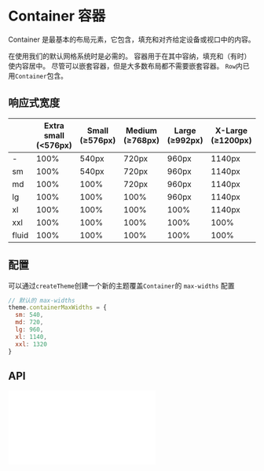 # Container 容器

Container 是最基本的布局元素，它包含，填充和对齐给定设备或视口中的内容。

在使用我们的默认网格系统时是必需的。 容器用于在其中容纳，填充和（有时）使内容居中。 尽管可以嵌套容器，但是大多数布局都不需要嵌套容器。 `Row`内已用`Container`包含。

## 响应式宽度

|  | Extra small (<576px) | Small (≥576px) | Medium (≥768px) | Large (≥992px) | X-Large (≥1200px) | XX-Large (≥1400px)
| --- | --- | --- | --- | --- | --- | ---
| \- 	| 100%	| 540px | 720px | 960px	| 1140px | 1320px
| sm	| 100%	| 540px | 720px	| 960px	| 1140px | 1320px
| md	| 100%	| 100%	| 720px | 960px	| 1140px | 1320px
| lg	| 100%	| 100%	| 100% | 960px | 1140px | 1320px
| xl	| 100%	| 100%	| 100% | 100%	| 1140px | 1320px
| xxl	| 100%	| 100%	| 100% | 100%	| 100%| 1320px
| fluid	| 100% | 100% |	100% | 100%	|100% |	100%


## 配置

可以通过`createTheme`创建一个新的主题覆盖`Container`的 `max-widths` 配置

```js | pure
// 默认的 max-widths
theme.containerMaxWidths = {
  sm: 540,
  md: 720,
  lg: 960,
  xl: 1140,
  xxl: 1320
}
```

## API

<embed src="../../packages/wonder-ui/src/Container/index.md"></embed>
